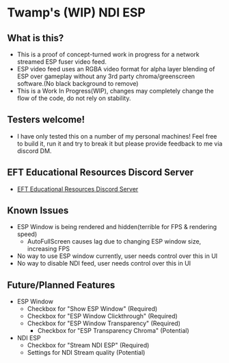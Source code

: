 # Twamp's (WIP) NDI ESP

## What is this?
- This is a proof of concept-turned work in progress for a network streamed ESP fuser video feed.
- ESP video feed uses an RGBA video format for alpha layer blending of ESP over gameplay without any 3rd party chroma/greenscreen software.(No black background to remove)
- This is a Work In Progress(WIP), changes may completely change the flow of the code, do not rely on stability.

## Testers welcome!
- I have only tested this on a number of my personal machines! Feel free to build it, run it and try to break it but please provide feedback to me via discord DM.

## EFT Educational Resources Discord Server
- [EFT Educational Resources Discord Server](https://discord.gg/jGSnTCekdx)

## Known Issues
- ESP Window is being rendered and hidden(terrible for FPS & rendering speed)
   - AutoFullScreen causes lag due to changing ESP window size, increasing FPS
- No way to use ESP window currently, user needs control over this in UI
- No way to disable NDI feed, user needs control over this in UI

## Future/Planned Features
- ESP Window
  - Checkbox for "Show ESP Window" (Required)
  - Checkbox for "ESP Window Clickthrough" (Required)
  - Checkbox for "ESP Window Transparency" (Required)
    - Checkbox for "ESP Transparency Chroma" (Potential)
- NDI ESP
  - Checkbox for "Stream NDI ESP" (Required)
  - Settings for NDI Stream quality (Potential)
